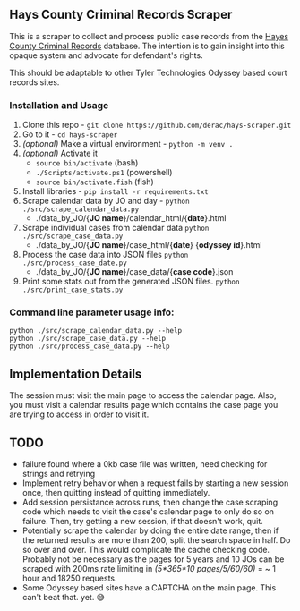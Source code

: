 ## Hays County Criminal Records Scraper

This is a scraper to collect and process public case records from the [Hayes County Criminal Records](http://public.co.hays.tx.us/) database. The intention is to gain insight into this opaque system and advocate for defendant's rights.

This should be adaptable to other Tyler Technologies Odyssey based court records sites.

### Installation and Usage

1. Clone this repo - `git clone https://github.com/derac/hays-scraper.git`
1. Go to it - `cd hays-scraper`
1. _(optional)_ Make a virtual environment - `python -m venv .`
1. _(optional)_ Activate it
   - `source bin/activate` (bash)
   - `./Scripts/activate.ps1` (powershell)
   - `source bin/activate.fish` (fish)
1. Install libraries - `pip install -r requirements.txt`
1. Scrape calendar data by JO and day - `python ./src/scrape_calendar_data.py`
   - ./data_by_JO/{**JO name**}/calendar_html/{**date**}.html
1. Scrape individual cases from calendar data `python ./src/scrape_case_data.py`
   - ./data_by_JO/{**JO name**}/case_html/{**date**} {**odyssey id**}.html
1. Process the case data into JSON files `python ./src/process_case_date.py`
   - ./data_by_JO/{**JO name**}/case_data/{**case code**}.json
1. Print some stats out from the generated JSON files. `python ./src/print_case_stats.py`

### Command line parameter usage info:

    python ./src/scrape_calendar_data.py --help
    python ./src/scrape_case_data.py --help
    python ./src/process_case_data.py --help

## Implementation Details

The session must visit the main page to access the calendar page. Also, you must visit a calendar results page which contains the case page you are trying to access in order to visit it.

## TODO

- failure found where a 0kb case file was written, need checking for strings and retrying
- Implement retry behavior when a request fails by starting a new session once, then quitting instead of quitting immediately.
- Add session persistance across runs, then change the case scraping code which needs to visit the case's calendar page to only do so on failure. Then, try getting a new session, if that doesn't work, quit.
- Potentially scrape the calendar by doing the entire date range, then if the returned results are more than 200, split the search space in half. Do so over and over. This would complicate the cache checking code. Probably not be necessary as the pages for 5 years and 10 JOs can be scraped with 200ms rate limiting in _(5\*365\*10 pages/5/60/60)_ = ~ 1 hour and 18250 requests.
- Some Odyssey based sites have a CAPTCHA on the main page. This can't beat that. yet. 😅
